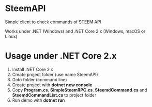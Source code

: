 # SteemAPI

Simple client to check commands of STEEM API

Works under .NET (Windows) and .NET Core 2.x (Windows, macOS or Linux)

# Usage under .NET Core 2.x

1. Install .NET Core 2.x
2. Create project folder (use name SteemAPI)
3. Goto folder (command line)
4. Create project with **dotnet new console**
5. Copy **Program.cs**, **SimpleSteemRPC.cs**, **SteemdCommand.cs** and **SteemdCommandList.cs** to project folder
6. Run demo with **dotnet run**